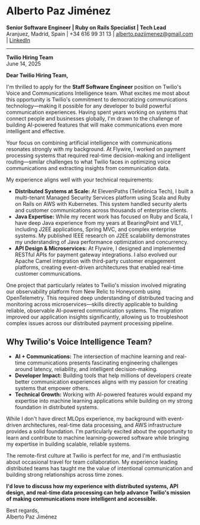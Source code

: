# **Alberto Paz Jiménez**  

**Senior Software Engineer | Ruby on Rails Specialist | Tech Lead**  
Aranjuez, Madrid, Spain | +34 616 99 31 13 | [alberto.pazjimenez@gmail.com](mailto:alberto.pazjimenez@gmail.com) | [LinkedIn](https://www.linkedin.com/in/albertopazjimenez/)  

---

**Twilio Hiring Team**  
June 14, 2025

**Dear Twilio Hiring Team,**  

I'm thrilled to apply for the **Staff Software Engineer** position on Twilio's Voice and Communications Intelligence team. What excites me most about this opportunity is Twilio's commitment to democratizing communications technology—making it possible for any developer to build powerful communication experiences. Having spent years working on systems that connect people and businesses globally, I'm drawn to the challenge of building AI-powered features that will make communications even more intelligent and effective.

Your focus on combining artificial intelligence with communications resonates strongly with my background. At Flywire, I worked on payment processing systems that required real-time decision-making and intelligent routing—similar challenges to what Twilio faces in optimizing voice communications and extracting insights from communication data.

My experience aligns well with your technical requirements:

- **Distributed Systems at Scale:** At ElevenPaths (Telefónica Tech), I built a multi-tenant Managed Security Services platform using Scala and Ruby on Rails on AWS with Kubernetes. This system handled security alerts and customer communications across thousands of enterprise clients.
- **Java Expertise:** While my recent work has focused on Ruby and Scala, I have deep Java experience from my years at BearingPoint and VILT, including J2EE applications, Spring MVC, and complex enterprise systems. My published IEEE research on J2EE scalability demonstrates my understanding of Java performance optimization and concurrency.
- **API Design & Microservices:** At Flywire, I designed and implemented RESTful APIs for payment gateway integrations. I also evolved our Apache Camel integration with third-party customer engagement platforms, creating event-driven architectures that enabled real-time customer communications.

One project that particularly relates to Twilio's mission involved migrating our observability platform from New Relic to Honeycomb using OpenTelemetry. This required deep understanding of distributed tracing and monitoring across microservices—skills directly applicable to building reliable, observable AI-powered communication systems. The migration improved our application insights significantly, allowing us to troubleshoot complex issues across our distributed payment processing pipeline.

## **Why Twilio's Voice Intelligence Team?**  

- **AI + Communications:** The intersection of machine learning and real-time communications presents fascinating engineering challenges around latency, reliability, and intelligent decision-making.
- **Developer Impact:** Building tools that help millions of developers create better communication experiences aligns with my passion for creating systems that empower others.
- **Technical Growth:** Working with AI-powered features would expand my expertise into machine learning applications while building on my strong foundation in distributed systems.

While I don't have direct MLOps experience, my background with event-driven architectures, real-time data processing, and AWS infrastructure provides a solid foundation. I'm particularly excited about the opportunity to learn and contribute to machine learning-powered software while bringing my expertise in building scalable, reliable systems.

The remote-first culture at Twilio is perfect for me, and I'm enthusiastic about occasional travel for team collaboration. My experience leading distributed teams has taught me the value of intentional communication and building strong relationships across time zones.

**I'd love to discuss how my experience with distributed systems, API design, and real-time data processing can help advance Twilio's mission of making communications more intelligent and accessible.**

Best regards,  
Alberto Paz Jiménez
